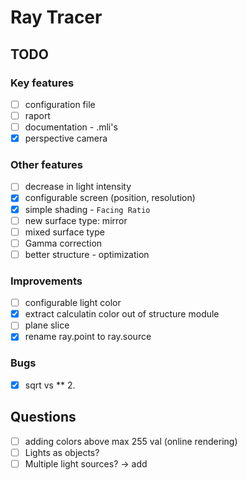 # Ray Tracer

## TODO

### Key features
- [ ] configuration file
- [ ] raport
- [ ] documentation - .mli's
- [x] perspective camera

### Other features
- [ ] decrease in light intensity
- [x] configurable screen (position, resolution)
- [x] simple shading - `Facing Ratio`
- [ ] new surface type: mirror
- [ ] mixed surface type 
- [ ] Gamma correction
- [ ] better structure - optimization 

### Improvements
- [ ] configurable light color
- [x] extract calculatin color out of structure module
- [ ] plane slice
- [x] rename ray.point to ray.source

### Bugs
- [x] sqrt vs ** 2.

## Questions
- [ ] adding colors above max 255 val (online rendering)
- [ ] Lights as objects?
- [ ] Multiple light sources? -> add
